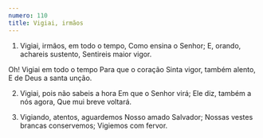 ```yaml
---
numero: 110
title: Vigiai, irmãos
---
```

1. Vigiai, irmãos, em todo o tempo,
Como ensina o Senhor;
E, orando, achareis sustento,
Sentireis maior vigor.

Oh! Vigiai em todo o tempo
Para que o coração
Sinta vigor, também alento,
E de Deus a santa unção.

2. Vigiai, pois não sabeis a hora
Em que o Senhor virá;
Ele diz, também a nós agora,
Que mui breve voltará.

3. Vigiando, atentos, aguardemos
Nosso amado Salvador;
Nossas vestes brancas conservemos;
Vigiemos com fervor.
